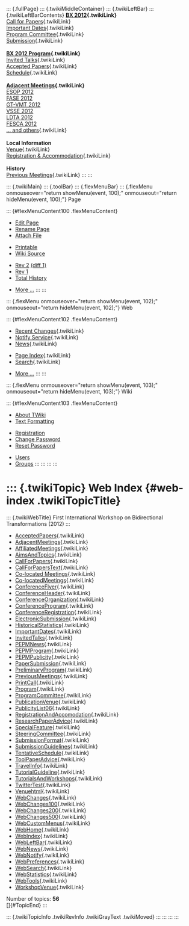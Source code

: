 ::: {.fullPage}
::: {.twikiMiddleContainer}
::: {.twikiLeftBar}
::: {.twikiLeftBarContents}
**[BX 2012](WebHome){.twikiLink}**\
[Call for Papers](CallForPapers){.twikiLink}\
[Important Dates](ImportantDates){.twikiLink}\
[Program Committee](ProgramCommittee){.twikiLink}\
[Submission](PaperSubmission){.twikiLink}\
\
**[BX 2012 Program](Program){.twikiLink}**\
[Invited Talks](InvitedTalks){.twikiLink}\
[Accepted Papers](AcceptedPapers){.twikiLink}\
[Schedule](Program){.twikiLink}\
\
**[Adjacent Meetings](AdjacentMeetings){.twikiLink}**\
[ESOP 2012](http://www2.in.tum.de/esop2012/)\
[FASE 2012](http://www.etaps.org/2012/fase)\
[GT-VMT 2012](http://www.cem.brighton.ac.uk/gt-vmt12/)\
[VSSE 2012](http://sysrun.haifa.il.ibm.com/hrl/vsse2012/)\
[LDTA 2012](http://ldta.info/)\
[FESCA 2012](http://fesca.ipd.kit.edu/fesca2012/)\
[\... and others](AdjacentMeetings){.twikiLink}\
\
**Local Information**\
[Venue](WorkshopVenue){.twikiLink}\
[Registration & Accommodation](RegistrationAndAccomodation){.twikiLink}\
\
**History**\
[Previous Meetings](PreviousMeetings){.twikiLink}
:::
:::

::: {.twikiMain}
::: {.toolBar}
::: {.flexMenuBar}
::: {.flexMenu onmouseover="return showMenu(event, 100);" onmouseout="return hideMenu(event, 100);"}
Page

::: {#flexMenuContent100 .flexMenuContent}
-   [Edit
    Page](http://www.program-transformation.org/edit/BX12/WebIndex?t=1536827504)
-   [Rename
    Page](http://www.program-transformation.org/rename/BX12/WebIndex)
-   [Attach
    File](http://www.program-transformation.org/attach/BX12/WebIndex)

<!-- -->

-   [Printable](http://www.program-transformation.org/view/BX12/WebIndex?skin=print.pattern)
-   [Wiki
    Source](http://www.program-transformation.org/view/BX12/WebIndex?skin=text&raw=on&contenttype=text/plain)

<!-- -->

-   [Rev
    2](http://www.program-transformation.org/view/BX12/WebIndex?rev=1.2)
    [(diff 1)](http://www.program-transformation.org/rdiff/BX12/WebIndex?rev1=1.2&rev2=1.1)
-   [Rev
    1](http://www.program-transformation.org/view/BX12/WebIndex?rev=1.1)
-   [Total
    History](http://www.program-transformation.org/rdiff/BX12/WebIndex)

<!-- -->

-   [More
    \...](http://www.program-transformation.org/oops/BX12/WebIndex?template=oopsmore&param1=1.2&param2=1.2)
:::
:::

::: {.flexMenu onmouseover="return showMenu(event, 102);" onmouseout="return hideMenu(event, 102);"}
Web

::: {#flexMenuContent102 .flexMenuContent}
-   [Recent Changes](WebChanges){.twikiLink}
-   [Notify Service](WebNotify){.twikiLink}
-   [News](WebNews){.twikiLink}

<!-- -->

-   [Page Index](WebIndex){.twikiLink}
-   [Search](WebSearch){.twikiLink}

<!-- -->

-   [More
    \...](http://www.program-transformation.org/oops/BX12/WebIndex?template=oopsmore&param1=1.2&param2=1.2)
:::
:::

::: {.flexMenu onmouseover="return showMenu(event, 103);" onmouseout="return hideMenu(event, 103);"}
Wiki

::: {#flexMenuContent103 .flexMenuContent}
-   [About
    TWiki](http://www.program-transformation.org/view/TWiki/WebHome)
-   [Text
    Formatting](http://www.program-transformation.org/view/TWiki/TextFormattingRules)

<!-- -->

-   [Registration](http://www.program-transformation.org/view/TWiki/TWikiRegistration)
-   [Change
    Password](http://www.program-transformation.org/view/TWiki/ChangePassword)
-   [Reset
    Password](http://www.program-transformation.org/view/TWiki/ResetPassword)

<!-- -->

-   [Users](http://www.program-transformation.org/view/Main/TWikiUsers)
-   [Groups](http://www.program-transformation.org/view/Main/TWikiGroups)
:::
:::
:::
:::

::: {.twikiTopic}
Web Index {#web-index .twikiTopicTitle}
=========

::: {.twikiWebTitle}
First International Workshop on Bidirectional Transformations (2012)
:::

-   [AcceptedPapers](AcceptedPapers){.twikiLink}
-   [AdjacentMeetings](AdjacentMeetings){.twikiLink}
-   [AffiliatedMeetings](AffiliatedMeetings){.twikiLink}
-   [AimsAndTopics](AimsAndTopics){.twikiLink}
-   [CallForPapers](CallForPapers){.twikiLink}
-   [CallForPapersText](CallForPapersText){.twikiLink}
-   [Co-located Meetings](Co-locatedMeetings){.twikiLink}
-   [Co-locatedMeetings](Co-locatedMeetings){.twikiLink}
-   [ConferenceFlyer](ConferenceFlyer){.twikiLink}
-   [ConferenceHeader](ConferenceHeader){.twikiLink}
-   [ConferenceOrganization](ConferenceOrganization){.twikiLink}
-   [ConferenceProgram](ConferenceProgram){.twikiLink}
-   [ConferenceRegistration](ConferenceRegistration){.twikiLink}
-   [ElectronicSubmission](ElectronicSubmission){.twikiLink}
-   [HistoricalStatistics](HistoricalStatistics){.twikiLink}
-   [ImportantDates](ImportantDates){.twikiLink}
-   [InvitedTalks](InvitedTalks){.twikiLink}
-   [PEPMNews](PEPMNews){.twikiLink}
-   [PEPMProgram](PEPMProgram){.twikiLink}
-   [PEPMPublicity](PEPMPublicity){.twikiLink}
-   [PaperSubmission](PaperSubmission){.twikiLink}
-   [PreliminaryProgram](PreliminaryProgram){.twikiLink}
-   [PreviousMeetings](PreviousMeetings){.twikiLink}
-   [PrintCall](PrintCall){.twikiLink}
-   [Program](Program){.twikiLink}
-   [ProgramCommittee](ProgramCommittee){.twikiLink}
-   [PublicationVenue](PublicationVenue){.twikiLink}
-   [PublicityList06](PublicityList06){.twikiLink}
-   [RegistrationAndAccomodation](RegistrationAndAccomodation){.twikiLink}
-   [ResearchPaperAdvice](ResearchPaperAdvice){.twikiLink}
-   [SpecialFeature](SpecialFeature){.twikiLink}
-   [SteeringCommittee](SteeringCommittee){.twikiLink}
-   [SubmissionFormat](SubmissionFormat){.twikiLink}
-   [SubmissionGuidelines](SubmissionGuidelines){.twikiLink}
-   [TentativeSchedule](TentativeSchedule){.twikiLink}
-   [ToolPaperAdvice](ToolPaperAdvice){.twikiLink}
-   [TravelInfo](TravelInfo){.twikiLink}
-   [TutorialGuideline](TutorialGuideline){.twikiLink}
-   [TutorialsAndWorkshops](TutorialsAndWorkshops){.twikiLink}
-   [TwitterTest](TwitterTest){.twikiLink}
-   [Venuehtml](Venuehtml){.twikiLink}
-   [WebChanges](WebChanges){.twikiLink}
-   [WebChanges100](WebChanges100){.twikiLink}
-   [WebChanges200](WebChanges200){.twikiLink}
-   [WebChanges500](WebChanges500){.twikiLink}
-   [WebCustomMenus](WebCustomMenus){.twikiLink}
-   [WebHome](WebHome){.twikiLink}
-   [WebIndex](WebIndex){.twikiLink}
-   [WebLeftBar](WebLeftBar){.twikiLink}
-   [WebNews](WebNews){.twikiLink}
-   [WebNotify](WebNotify){.twikiLink}
-   [WebPreferences](WebPreferences){.twikiLink}
-   [WebSearch](WebSearch){.twikiLink}
-   [WebStatistics](WebStatistics){.twikiLink}
-   [WebTools](WebTools){.twikiLink}
-   [WorkshopVenue](WorkshopVenue){.twikiLink}

Number of topics: **56**\
[]{#TopicEnd}
:::

::: {.twikiTopicInfo .twikiRevInfo .twikiGrayText .twikiMoved}
:::
:::
:::
:::
